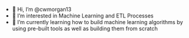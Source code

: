- 👋 Hi, I’m @cwmorgan13
- 👀 I’m interested in Machine Learning and ETL Processes
- 🌱 I’m currently learning how to build machine learning algorithms by using pre-built tools as well as building them from scratch

<!---
cwmorgan13/cwmorgan13 is a ✨ special ✨ repository because its `README.md` (this file) appears on your GitHub profile.
You can click the Preview link to take a look at your changes.
--->
